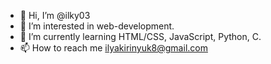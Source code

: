 - 👋 Hi, I’m @ilky03
- 👀 I’m interested in web-development.
- 🌱 I’m currently learning HTML/CSS, JavaScript, Python, C.
- 📫 How to reach me ilyakirinyuk8@gmail.com
